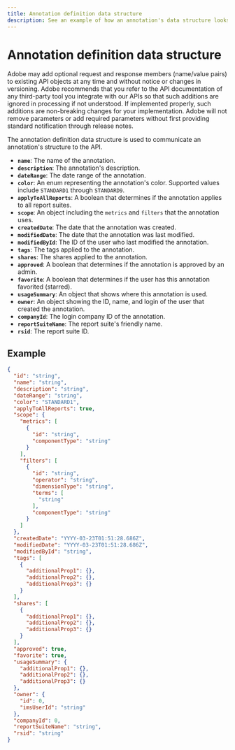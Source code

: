 ```yaml
---
title: Annotation definition data structure
description: See an example of how an annotation's data structure looks.
---
```


# Annotation definition data structure

<InlineAlert variant="info" slots="text" />

Adobe may add optional request and response members (name/value pairs) to existing API objects at any time and without notice or changes in versioning. Adobe recommends that you refer to the API documentation of any third-party tool you integrate with our APIs so that such additions are ignored in processing if not understood. If implemented properly, such additions are non-breaking changes for your implementation. Adobe will not remove parameters or add required parameters without first providing standard notification through release notes.

The annotation definition data structure is used to communicate an annotation's structure to the API.

* **`name`**: The name of the annotation.
* **`description`**: The annotation's description.
* **`dateRange`**: The date range of the annotation.
* **`color`**: An enum representing the annotation's color. Supported values include `STANDARD1` through `STANDARD9`.
* **`applyToAllReports`**: A boolean that determines if the annotation applies to all report suites.
* **`scope`**: An object including the `metrics` and `filters` that the annotation uses.
* **`createdDate`**: The date that the annotation was created.
* **`modifiedDate`**: The date that the annotation was last modified.
* **`modifiedById`**: The ID of the user who last modified the annotation.
* **`tags`**: The tags applied to the annotation.
* **`shares`**: The shares applied to the annotation.
* **`approved`**: A boolean that determines if the annotation is approved by an admin.
* **`favorite`**: A boolean that determines if the user has this annotation favorited (starred).
* **`usageSummary`**: An object that shows where this annotation is used.
* **`owner`**: An object showing the ID, name, and login of the user that created the annotation.
* **`companyId`**: The login company ID of the annotation.
* **`reportSuiteName`**: The report suite's friendly name.
* **`rsid`**: The report suite ID.

## Example

```json
{
  "id": "string",
  "name": "string",
  "description": "string",
  "dateRange": "string",
  "color": "STANDARD1",
  "applyToAllReports": true,
  "scope": {
    "metrics": [
      {
        "id": "string",
        "componentType": "string"
      }
    ],
    "filters": [
      {
        "id": "string",
        "operator": "string",
        "dimensionType": "string",
        "terms": [
          "string"
        ],
        "componentType": "string"
      }
    ]
  },
  "createdDate": "YYYY-03-23T01:51:28.686Z",
  "modifiedDate": "YYYY-03-23T01:51:28.686Z",
  "modifiedById": "string",
  "tags": [
    {
      "additionalProp1": {},
      "additionalProp2": {},
      "additionalProp3": {}
    }
  ],
  "shares": [
    {
      "additionalProp1": {},
      "additionalProp2": {},
      "additionalProp3": {}
    }
  ],
  "approved": true,
  "favorite": true,
  "usageSummary": {
    "additionalProp1": {},
    "additionalProp2": {},
    "additionalProp3": {}
  },
  "owner": {
    "id": 0,
    "imsUserId": "string"
  },
  "companyId": 0,
  "reportSuiteName": "string",
  "rsid": "string"
}
```
